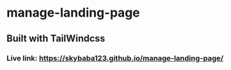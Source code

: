 # manage-landing-page

## Built with TailWindcss

### Live link: https://skybaba123.github.io/manage-landing-page/
